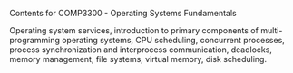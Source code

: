 Contents for COMP3300 - Operating Systems Fundamentals

Operating system services, introduction to primary components of multi-programming operating
systems, CPU scheduling, concurrent processes, process synchronization and interprocess
communication, deadlocks, memory management, file systems, virtual memory, disk scheduling.